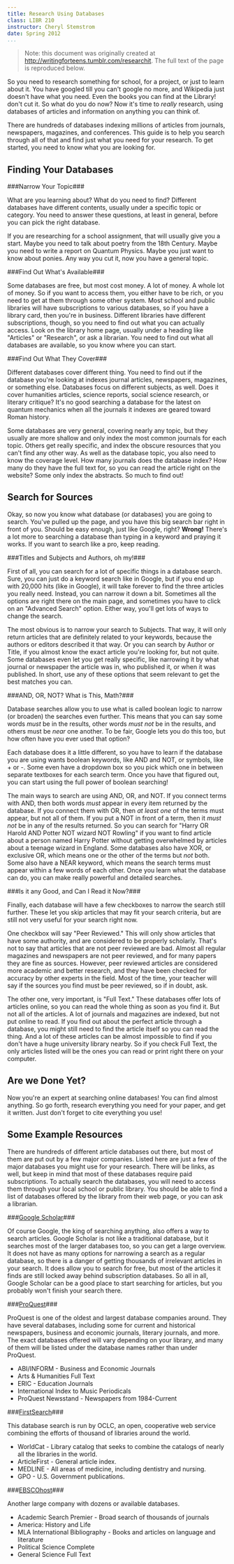 ```yaml
---
title: Research Using Databases
class: LIBR 210
instructor: Cheryl Stemstrom
date: Spring 2012
...
```


>   Note: this document was originally created at
>   <http://writingforteens.tumblr.com/researchit>.
>   The full text of the page is reproduced below.


So you need to research something for school, for a project, or just to learn about it.
You have googled till you can't google no more, and Wikipedia just doesn't have what you need.
Even the books you can find at the Library! don't cut it.
So what do you do now?
Now it's time to _really_ research, using databases of articles and information on anything you can think of.

There are hundreds of databases indexing millions of articles from journals, newspapers, magazines, and conferences.
This guide is to help you search through all of that and find just what you need for your research.
To get started, you need to know what you are looking for.

Finding Your Databases
----------------------

###Narrow Your Topic###

What are you learning about?
What do you need to find?
Different databases have different contents, usually under a specific topic or category.
You need to answer these questions, at least in general, before you can pick the right database.

If you are researching for a school assignment, that will usually give you a start.
Maybe you need to talk about poetry from the 18th Century.
Maybe you need to write a report on Quantum Physics.
Maybe you just want to know about ponies.
Any way you cut it, now you have a general topic.

###Find Out What's Available###

Some databases are free, but most cost money.
A lot of money.
A whole lot of money.
So if you want to access them, you either have to be rich, or you need to get at them through some other system.
Most school and public libraries will have subscriptions to various databases, so if you have a library card, then you're in business.
Different libraries have different subscriptions, though, so you need to find out what you can actually access.
Look on the library home page, usually under a heading like "Articles" or "Research", or ask a librarian.
You need to find out what all databases are available, so you know where you can start.

###Find Out What They Cover###

Different databases cover different thing.
You need to find out if the database you're looking at indexes journal articles, newspapers, magazines, or something else.
Databases focus on different subjects, as well.
Does it cover humanities articles, science reports, social science research, or literary critique?
It's no good searching a database for the latest on quantum mechanics when all the journals it indexes are geared toward Roman history.

Some databases are very general, covering nearly any topic, but they usually are more shallow and only index the most common journals for each topic.
Others get really specific, and index the obscure resources that you can't find any other way.
As well as the database topic, you also need to know the coverage level.
How many journals does the database index?
How many do they have the full text for, so you can read the article right on the website?
Some only index the abstracts. So much to find out!

Search for Sources
------------------

Okay, so now you know what database (or databases) you are going to search.
You've pulled up the page, and you have this big search bar right in front of you.
Should be easy enough, just like Google, right?
**Wrong!**
There's a lot more to searching a database than typing in a keyword and praying it works.
If you want to search like a pro, keep reading.

###Titles and Subjects and Authors, oh my!###

First of all, you can search for a lot of specific things in a database search.
Sure, you can just do a keyword search like in Google, but if you end up with 20,000 hits (like in Google), it will take forever to find the three articles you really need.
Instead, you can narrow it down a bit.
Sometimes all the options are right there on the main page, and sometimes you have to click on an "Advanced Search" option.
Either way, you'll get lots of ways to change the search.

The most obvious is to narrow your search to Subjects.
That way, it will only return articles that are definitely related to your keywords, because the authors or editors described it that way.
Or you can search by Author or Title, if you almost know the exact article you're looking for, but not quite.
Some databases even let you get really specific, like narrowing it by what journal or newspaper the article was in, who published it, or when it was published.
In short, use any of these options that seem relevant to get the best matches you can.

###AND, OR, NOT? What is This, Math?###

Database searches allow you to use what is called boolean logic to narrow (or broaden) the searches even further.
This means that you can say some words _must_ be in the results, other words _must not_ be in the results, and others must be _near_ one another.
To be fair, Google lets you do this too, but how often have you ever used that option?

Each database does it a little different, so you have to learn if the database you are using wants boolean keywords, like AND and NOT, or symbols, like + or -.
Some even have a dropdown box so you pick which one in between separate textboxes for each search term.
Once you have that figured out, you can start using the full power of boolean searching!

The main ways to search are using AND, OR, and NOT.
If you connect terms with AND, then both words _must_ appear in every item returned by the database.
If you connect them with OR, then _at least one_ of the terms must appear, but not all of them.
If you put a NOT in front of a term, then it _must not_ be in any of the results returned.
So you can search for "Harry OR Harold AND Potter NOT wizard NOT Rowling" if you want to find article about a person named Harry Potter without getting overwhelmed by articles about a teenage wizard in England.
Some databases also have XOR, or exclusive OR, which means one or the other of the terms but _not_ both.
Some also have a NEAR keyword, which means the search terms must appear within a few words of each other.
Once you learn what the database can do, you can make really powerful and detailed searches.

###Is it any Good, and Can I Read it Now?###

Finally, each database will have a few checkboxes to narrow the search still further.
These let you skip articles that may fit your search criteria, but are still not very useful for your search right now.

One checkbox will say "Peer Reviewed."
This will only show articles that have some authority, and are considered to be properly scholarly.
That's not to say that articles that are not peer reviewed are bad.
Almost all regular magazines and newspapers are not peer reviewed, and for many papers they are fine as sources.
However, peer reviewed articles are considered more academic and better research, and they have been checked for accuracy by other experts in the field.
Most of the time, your teacher will say if the sources you find must be peer reviewed, so if in doubt, ask.

The other one, very important, is "Full Text."
These databases offer lots of articles online, so you can read the whole thing as soon as you find it.
But not all of the articles.
A lot of journals and magazines are indexed, but not put online to read.
If you find out about the perfect article through a database, you might still need to find the article itself so you can read the thing.
And a lot of these articles can be almost impossible to find if you don't have a huge university library nearby.
So if you check Full Text, the only articles listed will be the ones you can read or print right there on your computer.

Are we Done Yet?
----------------

Now you're an expert at searching online databases!
You can find almost anything.
So go forth, research everything you need for your paper, and get it written.
Just don't forget to cite everything you use!

Some Example Resources
----------------------

There are hundreds of different article databases out there, but most of them are put out by a few major companies.
Listed here are just a few of the major databases you might use for your research.
There will be links, as well, but keep in mind that most of these databases require paid subscriptions.
To actually search the databases, you will need to access them through your local school or public library.
You should be able to find a list of databases offered by the library from their web page, or you can ask a librarian.

###[Google Scholar](http://scholar.google.com)###

Of course Google, the king of searching anything, also offers a way to search articles.
Google Scholar is not like a traditional database, but it searches most of the larger databases too, so you can get a large overview.
It does not have as many options for narrowing a search as a regular database, so there is a danger of getting thousands of irrelevant articles in your search.
It does allow you to search for free, but most of the articles it finds are still locked away behind subscription databases.
So all in all, Google Scholar can be a good place to start searching for articles, but you probably won't finish your search there.

###[ProQuest](http://search.proquest.com/)###

ProQuest is one of the oldest and largest database companies around.
They have several databases, including some for current and historical newspapers, business and economic journals, literary journals, and more.
The exact databases offered will vary depending on your library, and many of them will be listed under the database names rather than under ProQuest.

*  ABI/INFORM - Business and Economic Journals
*  Arts & Humanities Full Text
*  ERIC - Education Journals
*  International Index to Music Periodicals
*  ProQuest Newsstand - Newspapers from 1984-Current

###[FirstSearch](http://firstsearch.oclc.org/)###

This database search is run by OCLC, an open, cooperative web service combining the efforts of thousand of libraries around the world.

*  WorldCat - Library catalog that seeks to combine the catalogs of nearly all the libraries in the world.
*  ArticleFirst - General article index.
*  MEDLINE - All areas of medicine, including dentistry and nursing.
*  GPO - U.S. Government publications.

###[EBSCOhost](http://search.ebscohost.com)###

Another large company with dozens or available databases.

*  Academic Search Premier - Broad search of thousands of journals
*  America: History and Life
*  MLA International Bibliography - Books and articles on language and literature
*  Political Science Complete
*  General Science Full Text

